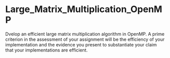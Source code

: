 # Large_Matrix_Multiplication_OpenMP

Dvelop an efficient large matrix multiplication algorithm in OpenMP. A prime criterion in the assessment of your assignment will be the efficiency of your implementation and the evidence you present to substantiate your claim that your implementations are efficient.
